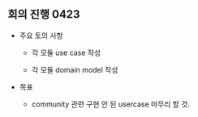 ## 회의 진행 0423

* 주요 토의 사항

   * 각 모듈 use case 작성

   * 각 모듈 domain model 작성
   

* 목표

   * community 관련 구현 안 된 usercase 마무리 할 것.


